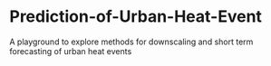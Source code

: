 # Prediction-of-Urban-Heat-Event
A playground to explore methods for downscaling and short term forecasting of urban heat events

